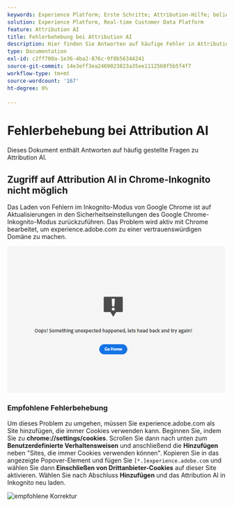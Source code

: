 ```yaml
---
keywords: Experience Platform; Erste Schritte; Attribution-Hilfe; beliebte Themen; Attribution-AI-Eingabe; Attribution-AI-Ausgabe; Fehlerbehebung bei Attributionsai; Attributionsai-Fehler
solution: Experience Platform, Real-time Customer Data Platform
feature: Attribution AI
title: Fehlerbehebung bei Attribution AI
description: Hier finden Sie Antworten auf häufige Fehler in Attribution AI.
type: Documentation
exl-id: c2ff700a-1e36-4ba2-876c-9f8b56344241
source-git-commit: 14e3eff3ea2469023823a35ee1112568f5b5f4f7
workflow-type: tm+mt
source-wordcount: '167'
ht-degree: 0%

---
```


# Fehlerbehebung bei Attribution AI

Dieses Dokument enthält Antworten auf häufig gestellte Fragen zu Attribution AI.

## Zugriff auf Attribution AI in Chrome-Inkognito nicht möglich

Das Laden von Fehlern im Inkognito-Modus von Google Chrome ist auf Aktualisierungen in den Sicherheitseinstellungen des Google Chrome-Inkognito-Modus zurückzuführen. Das Problem wird aktiv mit Chrome bearbeitet, um experience.adobe.com zu einer vertrauenswürdigen Domäne zu machen.

<img src="./images/faq/error.PNG" width="500" /><br />

### Empfohlene Fehlerbehebung

Um dieses Problem zu umgehen, müssen Sie experience.adobe.com als Site hinzufügen, die immer Cookies verwenden kann. Beginnen Sie, indem Sie zu **chrome://settings/cookies**. Scrollen Sie dann nach unten zum **Benutzerdefinierte Verhaltensweisen** und anschließend die **Hinzufügen** neben &quot;Sites, die immer Cookies verwenden können&quot;. Kopieren Sie in das angezeigte Popover-Element und fügen Sie `[*.]experience.adobe.com` und wählen Sie dann **Einschließen von Drittanbieter-Cookies** auf dieser Site aktivieren. Wählen Sie nach Abschluss **Hinzufügen** und das Attribution AI in Inkognito neu laden.

![empfohlene Korrektur](./images/faq/cookies2.gif)
